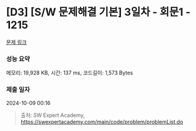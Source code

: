 # [D3] [S/W 문제해결 기본] 3일차 - 회문1 - 1215 

[문제 링크](https://swexpertacademy.com/main/code/problem/problemDetail.do?contestProbId=AV14QpAaAAwCFAYi) 

### 성능 요약

메모리: 19,928 KB, 시간: 137 ms, 코드길이: 1,573 Bytes

### 제출 일자

2024-10-09 00:16



> 출처: SW Expert Academy, https://swexpertacademy.com/main/code/problem/problemList.do